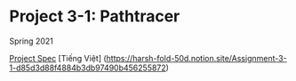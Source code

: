 # Project 3-1: Pathtracer

Spring 2021

[Project Spec](https://cs184.eecs.berkeley.edu/sp21/docs/proj3-1)
[Tiếng Việt] (https://harsh-fold-50d.notion.site/Assignment-3-1-d85d3d88f4884b3db97490b456255872)
